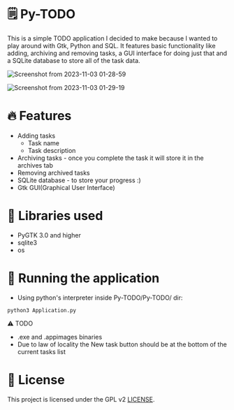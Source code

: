 # 🗒️ Py-TODO

This is a simple TODO application I decided to make because I wanted to play around with Gtk, Python and SQL. It features basic functionality like adding, archiving and removing tasks, a GUI interface for doing just that and a SQLite database to store all of the task data.

![Screenshot from 2023-11-03 01-28-59](https://github.com/Edveika/Py-TODO/assets/113787144/9eb4e8b4-0e86-44ac-a058-162b57c9b3d8)

![Screenshot from 2023-11-03 01-29-19](https://github.com/Edveika/Py-TODO/assets/113787144/62c21755-13c6-4486-b796-66170aa5413c)

# 🔥 Features
* Adding tasks
  * Task name
  * Task description
* Archiving tasks - once you complete the task it will store it in the archives tab
* Removing archived tasks
* SQLite database - to store your progress :)
* Gtk GUI(Graphical User Interface)

# 📔 Libraries used

* PyGTK 3.0 and higher
* sqlite3
* os

# 🏃 Running the application

* Using python's interpreter inside Py-TODO/Py-TODO/ dir:

```
python3 Application.py
```

⚠️ TODO

* .exe and .appimages binaries
* Due to law of locality the New task button should be at the bottom of the current tasks list 

# 📜 License

This project is licensed under the GPL v2 [LICENSE](LICENSE).
